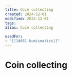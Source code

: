 ```yaml
---
title: Coin collecting
created: 2024-12-01
modified: 2024-12-01
tags: 
alias: Coin collecting

usedFor:
- "[[14681 Numismatics]]"
---
```

# Coin collecting
